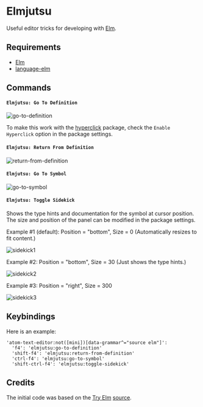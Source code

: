 # Elmjutsu

Useful editor tricks for developing with [Elm](http://elm-lang.org).

## Requirements

* [Elm](http://elm-lang.org/install)
* [language-elm](https://atom.io/packages/language-elm)

## Commands

#### `Elmjutsu: Go To Definition`

![go-to-definition](https://github.com/halohalospecial/atom-elmjutsu/blob/master/images/go-to-definition.gif?raw=true)

To make this work with the [hyperclick](https://atom.io/packages/hyperclick) package, check the `Enable Hyperclick` option in the package settings.

#### `Elmjutsu: Return From Definition`

![return-from-definition](https://github.com/halohalospecial/atom-elmjutsu/blob/master/images/return-from-definition.gif?raw=true)

#### `Elmjutsu: Go To Symbol`

![go-to-symbol](https://github.com/halohalospecial/atom-elmjutsu/blob/master/images/go-to-symbol.gif?raw=true)

#### `Elmjutsu: Toggle Sidekick`
Shows the type hints and documentation for the symbol at cursor position.  The size and position of the panel can be modified in the package settings.

Example #1 (default): Position = "bottom", Size = 0 (Automatically resizes to fit content.)

![sidekick1](https://github.com/halohalospecial/atom-elmjutsu/blob/master/images/sidekick1.gif?raw=true)

Example #2: Position = "bottom", Size = 30 (Just shows the type hints.)

![sidekick2](https://github.com/halohalospecial/atom-elmjutsu/blob/master/images/sidekick2.gif?raw=true)

Example #3: Position = "right", Size = 300

![sidekick3](https://github.com/halohalospecial/atom-elmjutsu/blob/master/images/sidekick3.gif?raw=true)

## Keybindings

Here is an example:
```
'atom-text-editor:not([mini])[data-grammar^="source elm"]':
  'f4': 'elmjutsu:go-to-definition'
  'shift-f4': 'elmjutsu:return-from-definition'
  'ctrl-f4': 'elmjutsu:go-to-symbol'
  'shift-ctrl-f4': 'elmjutsu:toggle-sidekick'
```

## Credits

The initial code was based on the [Try Elm](http://elm-lang.org/try) [source](https://github.com/elm-lang/elm-lang.org/tree/master/src/editor).

<!---
Warning:  Most of these are hacky experiments that may not always work properly.  Use at your own risk! :p

#### `Elmjutsu: Find Usages`
Finds all usages of the symbol under the cursor.

This works by reading the `.elmo` files in `elm-stuff` and generating a JavaScript syntax tree using [Esprima](http://esprima.org/).

For best results, enable `Lint On The Fly` in the [linter-elm-make](https://atom.io/packages/linter-elm-make) settings.

![find-usages](https://github.com/halohalospecial/atom-elmjutsu/blob/master/images/find-usages.gif?raw=true)

#### `Elmjutsu: Find Unused`
Finds all unused symbols in the project.

Uses the same technique as `Elmjutsu: Find Usages`.
-->
